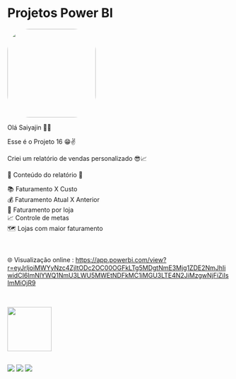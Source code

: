 # Projetos Power BI

<img width="200" height="200" align="center" style="border-radius:50px;" src="https://78.media.tumblr.com/34a78e22c9799001da8afd7a978369fc/tumblr_oxhrkryF7v1qc9dlro7_1280.gif" />

Olá Saiyajin 👊💥

Esse é o Projeto 16 😁✌️

Criei um relatório de vendas personalizado 😎📈

📄 Conteúdo do relatório 📄

📚 Faturamento X Custo<br>
💰 Faturamento Atual X Anterior<br>
💸 Faturamento por loja <br>
📈 Controle de metas <br>
🗺️ Lojas com maior faturamento <br>

<br><br>
🌐 Visualização online : 
https://app.powerbi.com/view?r=eyJrIjoiMWYyNzc4ZjItODc2OC00OGFkLTg5MDgtNmE3Mjg1ZDE2NmJhIiwidCI6ImNlYWQ1NmU3LWU5MWEtNDFkMC1iMGU3LTE4N2JiMzgwNjFiZiIsImMiOjR9

##

<div style="display: inline_block"><br>
  <img width="100" height="100" align="center" src="https://cdn.iconscout.com/icon/free/png-64/power-bi-3244521-2701891.png" />  
</div>

  ##
 
<div> 
  <a href="https://www.youtube.com/channel/UC6aR2nPTkD6GECmEjQBEWtQ" target="_blank"><img src="https://img.shields.io/badge/YouTube-FF0000?style=for-the-badge&logo=youtube&logoColor=white" target="_blank"></a>
  <a href = "mailto:sayajinsql@outlook.com"><img src="https://img.shields.io/badge/Microsoft_Outlook-0078D4?style=for-the-badge&logo=microsoft-outlook&logoColor=white" target="_blank"></a>
  <a href="https://www.linkedin.com/in/jvnogueiraa" target="_blank"><img src="https://img.shields.io/badge/-LinkedIn-%230077B5?style=for-the-badge&logo=linkedin&logoColor=white" target="_blank"></a> 

 
</div>
